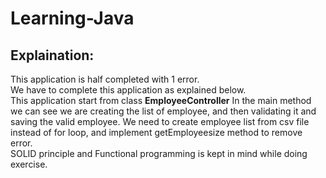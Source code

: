 # Learning-Java

<h2>Explaination:</h2> 
This application is half completed with 1 error.            
<br>We have to complete this application as explained below.
<br> This application start from class <b>EmployeeController</b> In the main method we can see we are creating the list of employee, and then validating it and saving the valid employee.
We need to create employee list from csv file instead of for loop, and implement getEmployeesize method to remove error.
<br>SOLID principle and Functional programming is kept in mind while doing exercise.
